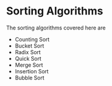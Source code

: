 # Sorting Algorithms

The sorting algorithms covered here are

* Counting Sort
* Bucket Sort
* Radix Sort
* Quick Sort
* Merge Sort
* Insertion Sort
* Bubble Sort